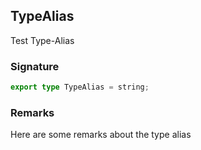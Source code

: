 ## TypeAlias

Test Type-Alias

<a id="typealias-signature"></a>

### Signature

```typescript
export type TypeAlias = string;
```

<a id="typealias-remarks"></a>

### Remarks

Here are some remarks about the type alias
